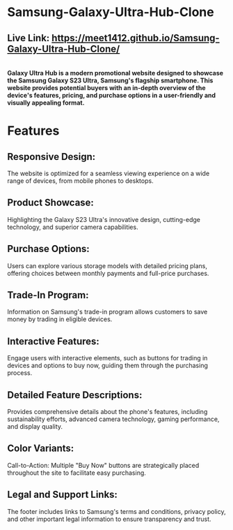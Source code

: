 # Samsung-Galaxy-Ultra-Hub-Clone
<b><h2>Live Link: https://meet1412.github.io/Samsung-Galaxy-Ultra-Hub-Clone/</b></h2><br>
<b>Galaxy Ultra Hub is a modern promotional website designed to showcase the Samsung Galaxy S23 Ultra, Samsung's flagship smartphone. This website provides potential buyers with an in-depth overview of the device's features, pricing, and purchase options in a user-friendly and visually appealing format.</b>

<h1>Features</h1>

<h2>Responsive Design:</h2>  The website is optimized for a seamless viewing experience on a wide range of devices, from mobile phones to desktops.

 <h2>Product Showcase:</h2> Highlighting the Galaxy S23 Ultra's innovative design, cutting-edge technology, and superior camera capabilities.

 <h2>Purchase Options:</h2> Users can explore various storage models with detailed pricing plans, offering choices between monthly payments and full-price purchases.

<h2>Trade-In Program:</h2> Information on Samsung's trade-in program allows customers to save money by trading in eligible devices.

 <h2>Interactive Features:</h2> Engage users with interactive elements, such as buttons for trading in devices and options to buy now, guiding them through the purchasing process.

<h2>Detailed Feature Descriptions:</h2> Provides comprehensive details about the phone's features, including sustainability efforts, advanced camera technology, gaming performance, and display quality.

 <h2>Color Variants:</h2 Visual display of available color options (Black, Green, Cream, Lavender) lets customers see the device in different shades.

<h2>Call-to-Action:</h2> Multiple "Buy Now" buttons are strategically placed throughout the site to facilitate easy purchasing.

<h2>Legal and Support Links:</h2> The footer includes links to Samsung's terms and conditions, privacy policy, and other important legal information to ensure transparency and trust.
